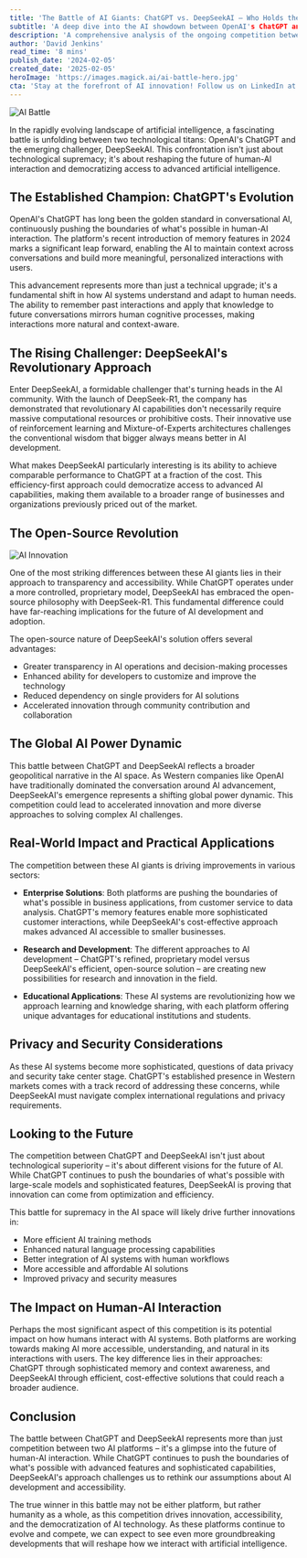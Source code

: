 ```yaml
---
title: 'The Battle of AI Giants: ChatGPT vs. DeepSeekAI — Who Holds the Future of Human-AI Interaction?'
subtitle: 'A deep dive into the AI showdown between OpenAI's ChatGPT and emerging challenger DeepSeekAI'
description: 'A comprehensive analysis of the ongoing competition between ChatGPT and DeepSeekAI, exploring how their different approaches to AI development are shaping the future of human-AI interaction. The article examines the implications of ChatGPT\'s sophisticated features versus DeepSeekAI\'s efficient, open-source approach, and their impact on accessibility and innovation in AI technology.'
author: 'David Jenkins'
read_time: '8 mins'
publish_date: '2024-02-05'
created_date: '2025-02-05'
heroImage: 'https://images.magick.ai/ai-battle-hero.jpg'
cta: 'Stay at the forefront of AI innovation! Follow us on LinkedIn at MagickAI for exclusive insights and updates on the evolving battle between ChatGPT, DeepSeekAI, and other emerging AI technologies.'
---
```


![AI Battle](https://i.magick.ai/PIXE/1738749706805_magick_img.webp)

In the rapidly evolving landscape of artificial intelligence, a fascinating battle is unfolding between two technological titans: OpenAI's ChatGPT and the emerging challenger, DeepSeekAI. This confrontation isn't just about technological supremacy; it's about reshaping the future of human-AI interaction and democratizing access to advanced artificial intelligence.

## The Established Champion: ChatGPT's Evolution

OpenAI's ChatGPT has long been the golden standard in conversational AI, continuously pushing the boundaries of what's possible in human-AI interaction. The platform's recent introduction of memory features in 2024 marks a significant leap forward, enabling the AI to maintain context across conversations and build more meaningful, personalized interactions with users.

This advancement represents more than just a technical upgrade; it's a fundamental shift in how AI systems understand and adapt to human needs. The ability to remember past interactions and apply that knowledge to future conversations mirrors human cognitive processes, making interactions more natural and context-aware.

## The Rising Challenger: DeepSeekAI's Revolutionary Approach

Enter DeepSeekAI, a formidable challenger that's turning heads in the AI community. With the launch of DeepSeek-R1, the company has demonstrated that revolutionary AI capabilities don't necessarily require massive computational resources or prohibitive costs. Their innovative use of reinforcement learning and Mixture-of-Experts architectures challenges the conventional wisdom that bigger always means better in AI development.

What makes DeepSeekAI particularly interesting is its ability to achieve comparable performance to ChatGPT at a fraction of the cost. This efficiency-first approach could democratize access to advanced AI capabilities, making them available to a broader range of businesses and organizations previously priced out of the market.

## The Open-Source Revolution

![AI Innovation](https://i.magick.ai/PIXE/1738749706808_magick_img.webp)

One of the most striking differences between these AI giants lies in their approach to transparency and accessibility. While ChatGPT operates under a more controlled, proprietary model, DeepSeekAI has embraced the open-source philosophy with DeepSeek-R1. This fundamental difference could have far-reaching implications for the future of AI development and adoption.

The open-source nature of DeepSeekAI's solution offers several advantages:

- Greater transparency in AI operations and decision-making processes
- Enhanced ability for developers to customize and improve the technology
- Reduced dependency on single providers for AI solutions
- Accelerated innovation through community contribution and collaboration

## The Global AI Power Dynamic

This battle between ChatGPT and DeepSeekAI reflects a broader geopolitical narrative in the AI space. As Western companies like OpenAI have traditionally dominated the conversation around AI advancement, DeepSeekAI's emergence represents a shifting global power dynamic. This competition could lead to accelerated innovation and more diverse approaches to solving complex AI challenges.

## Real-World Impact and Practical Applications

The competition between these AI giants is driving improvements in various sectors:

- **Enterprise Solutions**: Both platforms are pushing the boundaries of what's possible in business applications, from customer service to data analysis. ChatGPT's memory features enable more sophisticated customer interactions, while DeepSeekAI's cost-effective approach makes advanced AI accessible to smaller businesses.

- **Research and Development**: The different approaches to AI development – ChatGPT's refined, proprietary model versus DeepSeekAI's efficient, open-source solution – are creating new possibilities for research and innovation in the field.

- **Educational Applications**: These AI systems are revolutionizing how we approach learning and knowledge sharing, with each platform offering unique advantages for educational institutions and students.

## Privacy and Security Considerations

As these AI systems become more sophisticated, questions of data privacy and security take center stage. ChatGPT's established presence in Western markets comes with a track record of addressing these concerns, while DeepSeekAI must navigate complex international regulations and privacy requirements.

## Looking to the Future

The competition between ChatGPT and DeepSeekAI isn't just about technological superiority – it's about different visions for the future of AI. While ChatGPT continues to push the boundaries of what's possible with large-scale models and sophisticated features, DeepSeekAI is proving that innovation can come from optimization and efficiency.

This battle for supremacy in the AI space will likely drive further innovations in:

- More efficient AI training methods
- Enhanced natural language processing capabilities
- Better integration of AI systems with human workflows
- More accessible and affordable AI solutions
- Improved privacy and security measures

## The Impact on Human-AI Interaction

Perhaps the most significant aspect of this competition is its potential impact on how humans interact with AI systems. Both platforms are working towards making AI more accessible, understanding, and natural in its interactions with users. The key difference lies in their approaches: ChatGPT through sophisticated memory and context awareness, and DeepSeekAI through efficient, cost-effective solutions that could reach a broader audience.

## Conclusion

The battle between ChatGPT and DeepSeekAI represents more than just competition between two AI platforms – it's a glimpse into the future of human-AI interaction. While ChatGPT continues to push the boundaries of what's possible with advanced features and sophisticated capabilities, DeepSeekAI's approach challenges us to rethink our assumptions about AI development and accessibility.

The true winner in this battle may not be either platform, but rather humanity as a whole, as this competition drives innovation, accessibility, and the democratization of AI technology. As these platforms continue to evolve and compete, we can expect to see even more groundbreaking developments that will reshape how we interact with artificial intelligence.